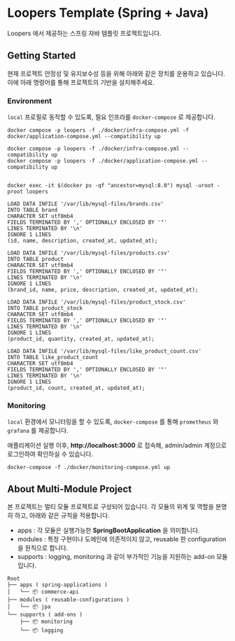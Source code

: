 # Loopers Template (Spring + Java)

Loopers 에서 제공하는 스프링 자바 템플릿 프로젝트입니다.

## Getting Started

현재 프로젝트 안정성 및 유지보수성 등을 위해 아래와 같은 장치를 운용하고 있습니다. 이에 아래 명령어를 통해 프로젝트의 기반을 설치해주세요.

### Environment

`local` 프로필로 동작할 수 있도록, 필요 인프라를 `docker-compose` 로 제공합니다.

```shell
docker compose -p loopers -f ./docker/infra-compose.yml -f docker/application-compose.yml --compatibility up

docker compose -p loopers -f ./docker/infra-compose.yml --compatibility up
docker compose -p loopers -f ./docker/application-compose.yml --compatibility up


```

```shell
docker exec -it $(docker ps -qf "ancestor=mysql:8.0") mysql -uroot -proot loopers

LOAD DATA INFILE '/var/lib/mysql-files/brands.csv'
INTO TABLE brand
CHARACTER SET utf8mb4
FIELDS TERMINATED BY ',' OPTIONALLY ENCLOSED BY '"'
LINES TERMINATED BY '\n'
IGNORE 1 LINES
(id, name, description, created_at, updated_at);
     
LOAD DATA INFILE '/var/lib/mysql-files/products.csv'
INTO TABLE product
CHARACTER SET utf8mb4
FIELDS TERMINATED BY ',' OPTIONALLY ENCLOSED BY '"'
LINES TERMINATED BY '\n'
IGNORE 1 LINES
(brand_id, name, price, description, created_at, updated_at);

LOAD DATA INFILE '/var/lib/mysql-files/product_stock.csv'
INTO TABLE product_stock
CHARACTER SET utf8mb4
FIELDS TERMINATED BY ',' OPTIONALLY ENCLOSED BY '"'
LINES TERMINATED BY '\n'
IGNORE 1 LINES
(product_id, quantity, created_at, updated_at);

LOAD DATA INFILE '/var/lib/mysql-files/like_product_count.csv'
INTO TABLE like_product_count
CHARACTER SET utf8mb4
FIELDS TERMINATED BY ',' OPTIONALLY ENCLOSED BY '"'
LINES TERMINATED BY '\n'
IGNORE 1 LINES
(product_id, count, created_at, updated_at);
```

### Monitoring

`local` 환경에서 모니터링을 할 수 있도록, `docker-compose` 를 통해 `prometheus` 와 `grafana` 를 제공합니다.

애플리케이션 실행 이후, **http://localhost:3000** 로 접속해, admin/admin 계정으로 로그인하여 확인하실 수 있습니다.

```shell
docker-compose -f ./docker/monitoring-compose.yml up
```

## About Multi-Module Project

본 프로젝트는 멀티 모듈 프로젝트로 구성되어 있습니다. 각 모듈의 위계 및 역할을 분명히 하고, 아래와 같은 규칙을 적용합니다.

- apps : 각 모듈은 실행가능한 **SpringBootApplication** 을 의미합니다.
- modules : 특정 구현이나 도메인에 의존적이지 않고, reusable 한 configuration 을 원칙으로 합니다.
- supports : logging, monitoring 과 같이 부가적인 기능을 지원하는 add-on 모듈입니다.

```
Root
├── apps ( spring-applications )
│   └── 📦 commerce-api
├── modules ( reusable-configurations )
│   └── 📦 jpa
└── supports ( add-ons )
    ├── 📦 monitoring
    └── 📦 logging
```
